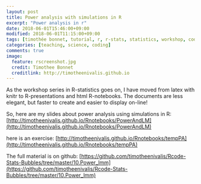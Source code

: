 ```yaml
---
layout: post
title: Power analysis with simulations in R
excerpt: "Power analysis in r"
date: 2018-06-01T15:46:00+09:00
modified: 2018-06-01T11:15:00+09:00
tags: [timothée bonnet, tutorial, r, r-stats, statistics, workshop, coding]
categories: [teaching, science, coding]
comments: true
image:
  feature: rscreenshot.jpg
  credit: Timothee Bonnet
  creditlink: http://timotheenivalis.github.io
---
```


As the workshop series in R-statistics goes on, I have moved from latex with knitr to R-presentations and html R-notebooks.
The documents are less elegant, but faster to create and easier to display on-line!

So, here are my slides about power analysis using simulations in R: [http://timotheenivalis.github.io/Rnotebooks/PowerAndLM](http://timotheenivalis.github.io/Rnotebooks/PowerAndLM)

here is an exercise: [http://timotheenivalis.github.io/Rnotebooks/tempPA](http://timotheenivalis.github.io/Rnotebooks/tempPA)

The full material is on github:
[https://github.com/timotheenivalis/Rcode-Stats-Bubbles/tree/master/10.Power_lmm](https://github.com/timotheenivalis/Rcode-Stats-Bubbles/tree/master/10.Power_lmm)

